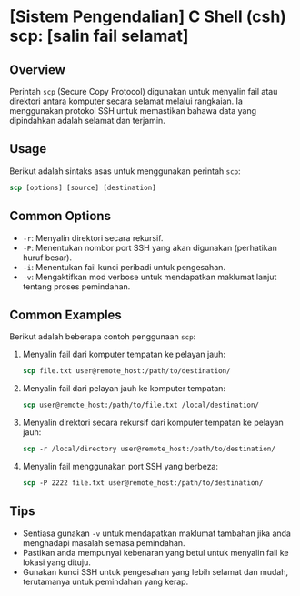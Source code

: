 # [Sistem Pengendalian] C Shell (csh) scp: [salin fail selamat]

## Overview
Perintah `scp` (Secure Copy Protocol) digunakan untuk menyalin fail atau direktori antara komputer secara selamat melalui rangkaian. Ia menggunakan protokol SSH untuk memastikan bahawa data yang dipindahkan adalah selamat dan terjamin.

## Usage
Berikut adalah sintaks asas untuk menggunakan perintah `scp`:

```csh
scp [options] [source] [destination]
```

## Common Options
- `-r`: Menyalin direktori secara rekursif.
- `-P`: Menentukan nombor port SSH yang akan digunakan (perhatikan huruf besar).
- `-i`: Menentukan fail kunci peribadi untuk pengesahan.
- `-v`: Mengaktifkan mod verbose untuk mendapatkan maklumat lanjut tentang proses pemindahan.

## Common Examples
Berikut adalah beberapa contoh penggunaan `scp`:

1. Menyalin fail dari komputer tempatan ke pelayan jauh:
   ```csh
   scp file.txt user@remote_host:/path/to/destination/
   ```

2. Menyalin fail dari pelayan jauh ke komputer tempatan:
   ```csh
   scp user@remote_host:/path/to/file.txt /local/destination/
   ```

3. Menyalin direktori secara rekursif dari komputer tempatan ke pelayan jauh:
   ```csh
   scp -r /local/directory user@remote_host:/path/to/destination/
   ```

4. Menyalin fail menggunakan port SSH yang berbeza:
   ```csh
   scp -P 2222 file.txt user@remote_host:/path/to/destination/
   ```

## Tips
- Sentiasa gunakan `-v` untuk mendapatkan maklumat tambahan jika anda menghadapi masalah semasa pemindahan.
- Pastikan anda mempunyai kebenaran yang betul untuk menyalin fail ke lokasi yang dituju.
- Gunakan kunci SSH untuk pengesahan yang lebih selamat dan mudah, terutamanya untuk pemindahan yang kerap.